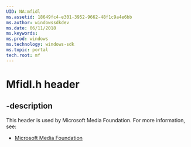 ```yaml
---
UID: NA:mfidl
ms.assetid: 18649fc4-e301-3952-9662-48f1c9a4e6bb
ms.author: windowssdkdev
ms.date: 06/11/2018
ms.keywords: 
ms.prod: windows
ms.technology: windows-sdk
ms.topic: portal
tech.root: mf
---
```


# Mfidl.h header


## -description


This header is used by Microsoft Media Foundation. For more information, see:

- [Microsoft Media Foundation](../_mf/index.md)
